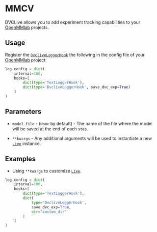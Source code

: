 # MMCV

DVCLive allows you to add experiment tracking capabilities to your
[OpenMMlab](https://github.com/open-mmlab) projects.

## Usage

Register the
[`DvcliveLoggerHook`](https://github.com/open-mmlab/mmcv/blob/master/mmcv/runner/hooks/logger/dvclive.py)
the following in the config file of your
[OpenMMlab](https://github.com/open-mmlab) project:

```python
log_config = dict(
    interval=100,
    hooks=[
        dict(type='TextLoggerHook'),
        dict(type='DvcliveLoggerHook', save_dvc_exp=True)
    ]
)
```

## Parameters

- `model_file` - (`None` by default) - The name of the file where the model will
  be saved at the end of each `step`.

- `**kwargs` - Any additional arguments will be used to instantiate a new
  [`Live`] instance.

## Examples

- Using `**kwargs` to customize [`Live`].

```python
log_config = dict(
    interval=100,
    hooks=[
        dict(type='TextLoggerHook'),
        dict(
            type='DvcliveLoggerHook',
            save_dvc_exp=True,
            dir="custom_dir"
        )
    ]
)
```

[`live`]: /doc/dvclive/live
